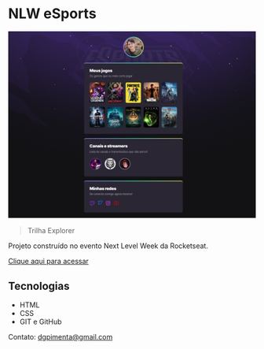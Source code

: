 # NLW eSports

![preview](./github/preview.png)

> Trilha Explorer

Projeto construído no evento Next Level Week da Rocketseat.

[Clique aqui para acessar](https://dgpimenta.github.io/nlw-9-esports-explorer/)

## Tecnologias

- HTML
- CSS
- GIT e GitHub

Contato: dgpimenta@gmail.com

